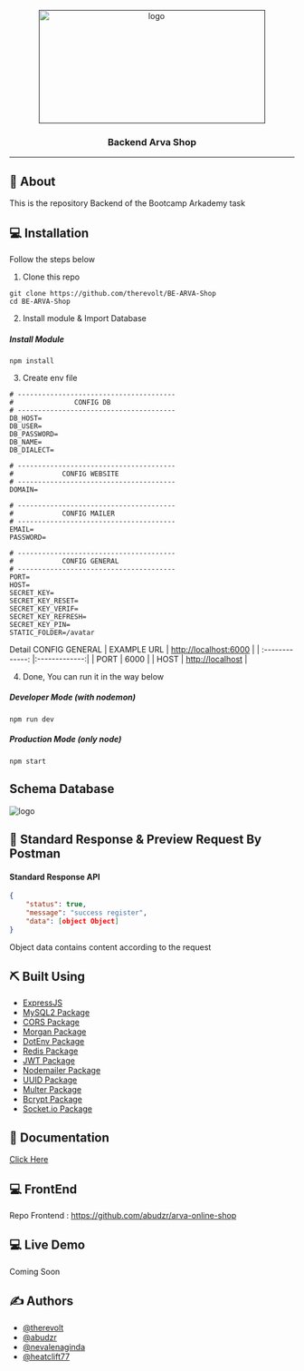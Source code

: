 <p align="center">
  <a href="" rel="noopener">
 <img width=400px height=200px src="https://124135-361502-raikfcquaxqncofqfm.stackpathdns.com/asset/img/banners/blog/rest_api.png" alt="logo"></a>
</p>

<h3 align="center">Backend Arva Shop</h3>

---

## 🧐 About
This is the repository Backend of the Bootcamp Arkademy task

## 💻 Installation

Follow the steps below

1. Clone this repo
```
git clone https://github.com/therevolt/BE-ARVA-Shop
cd BE-ARVA-Shop
```

2. Install module & Import Database
##### Install Module
```
npm install
```

3. Create env file
```
# ---------------------------------------
#               CONFIG DB
# ---------------------------------------
DB_HOST=
DB_USER=
DB_PASSWORD=
DB_NAME=
DB_DIALECT=

# ---------------------------------------
#            CONFIG WEBSITE
# ---------------------------------------
DOMAIN=

# ---------------------------------------
#            CONFIG MAILER
# ---------------------------------------
EMAIL=
PASSWORD=

# ---------------------------------------
#            CONFIG GENERAL
# ---------------------------------------
PORT=
HOST=
SECRET_KEY=
SECRET_KEY_RESET=
SECRET_KEY_VERIF=
SECRET_KEY_REFRESH=
SECRET_KEY_PIN=
STATIC_FOLDER=/avatar
```
Detail CONFIG GENERAL
| EXAMPLE URL | [http://localhost:6000]() |
| :-------------: |:-------------:|
| PORT | 6000 |
| HOST | [http://localhost]() |

4. Done, You can run it in the way below
##### Developer Mode (with nodemon)
```
npm run dev
```
##### Production Mode (only node)
```
npm start
```

## Schema Database
<img src="https://i.ibb.co/Hp6q22y/Untitled-Workspace.png" alt="logo">

## 🔖 Standard Response & Preview Request By Postman
#### Standard Response API
```json
{
    "status": true,
    "message": "success register",
    "data": [object Object]
}
```
Object data contains content according to the request

## ⛏️ Built Using

- [ExpressJS](https://expressjs.com)
- [MySQL2 Package](https://www.npmjs.com/package/mysql2)
- [CORS Package](https://www.npmjs.com/package/cors)
- [Morgan Package](https://www.npmjs.com/package/morgan)
- [DotEnv Package](https://www.npmjs.com/package/dotenv)
- [Redis Package](https://www.npmjs.com/package/redis)
- [JWT Package](https://www.npmjs.com/package/jsonwebtoken)
- [Nodemailer Package](https://www.npmjs.com/package/nodemailer)
- [UUID Package](https://www.npmjs.com/package/uuid)
- [Multer Package](https://www.npmjs.com/package/multer)
- [Bcrypt Package](https://www.npmjs.com/package/bcrypt)
- [Socket.io Package](https://www.npmjs.com/package/socket.io)

## 💭 Documentation

[Click Here](https://documenter.getpostman.com/view/10780576/TzRNEpqV)

## 💻 FrontEnd

Repo Frontend : https://github.com/abudzr/arva-online-shop

## 💻 Live Demo

Coming Soon

## ✍️ Authors

- [@therevolt](https://github.com/therevolt)
- [@abudzr](https://github.com/abudzr)
- [@nevalenaginda](https://github.com/nevalenaginda)
- [@heatclift77](https://github.com/heatclift77)
